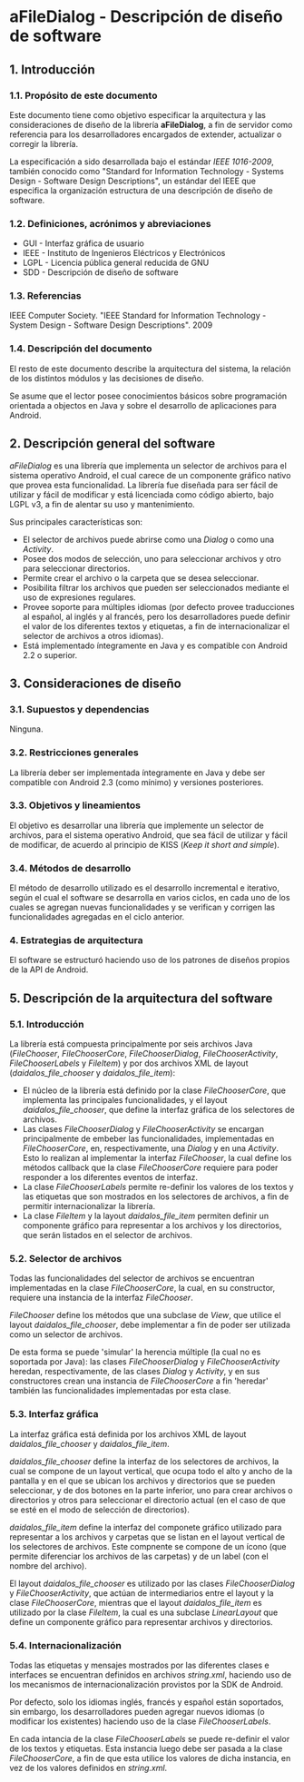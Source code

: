 aFileDialog - Descripción de diseño de software
===============================================

## 1. Introducción

### 1.1. Propósito de este documento

Este documento tiene como objetivo especificar la arquitectura y las consideraciones de diseño de la librería **aFileDialog**, a fin de servidor como referencia para los desarrolladores encargados de extender, actualizar o corregir la librería.

La especificación a sido desarrollada bajo el estándar _IEEE 1016-2009_, también conocido como "Standard for Information Technology - Systems Design - Software Design Descriptions", un estándar del IEEE que especifica la organización estructura de una descripción de diseño de software.

### 1.2. Definiciones, acrónimos y abreviaciones

* GUI - Interfaz gráfica de usuario
* IEEE - Instituto de Ingenieros Eléctricos y Electrónicos
* LGPL - Licencia pública general reducida de GNU
* SDD - Descripción de diseño de software

### 1.3. Referencias

IEEE Computer Society. "IEEE Standard for Information Technology - System Design - Software Design Descriptions". 2009

### 1.4. Descripción del documento

El resto de este documento describe la arquitectura del sistema, la relación de los distintos módulos y las decisiones de diseño.

Se asume que el lector posee conocimientos básicos sobre programación orientada a objectos en Java y sobre el desarrollo de aplicaciones para Android.

## 2. Descripción general del software

_aFileDialog_ es una librería que implementa un selector de archivos para el sistema operativo Android, el cual carece de un componente gráfico nativo que provea esta funcionalidad. La librería fue diseñada para ser fácil de utilizar y fácil de modificar y está licenciada como código abierto, bajo LGPL v3, a fin de alentar su uso y mantenimiento.

Sus principales características son:

* El selector de archivos puede abrirse como una _Dialog_ o como una _Activity_.
* Posee dos modos de selección, uno para seleccionar archivos y otro para seleccionar directorios.
* Permite crear el archivo o la carpeta que se desea seleccionar.
* Posibilita filtrar los archivos que pueden ser seleccionados mediante el uso de expresiones regulares.
* Provee soporte para múltiples idiomas (por defecto provee traducciones al español, al inglés y al francés, pero los desarrolladores puede definir el valor de los diferentes textos y etiquetas, a fin de internacionalizar el selector de archivos a otros idiomas).
* Está implementado íntegramente en Java y es compatible con Android 2.2 o superior.

## 3. Consideraciones de diseño

### 3.1. Supuestos y dependencias

Ninguna.

### 3.2. Restricciones generales

La librería deber ser implementada íntegramente en Java y debe ser compatible con Android 2.3 (como mínimo) y versiones posteriores.

### 3.3. Objetivos y lineamientos

El objetivo es desarrollar una librería que implemente un selector de archivos, para el sistema operativo Android, que sea fácil de utilizar y fácil de modificar, de acuerdo al principio de KISS (_Keep it short and simple_).

### 3.4. Métodos de desarrollo
 
El método de desarrollo utilizado es el desarrollo incremental e iterativo, según el cual el software se desarrolla en varios ciclos, en cada uno de los cuales se agregan nuevas funcionalidades y se verifican y corrigen las funcionalidades agregadas en el ciclo anterior.

### 4. Estrategias de arquitectura

El software se estructuró haciendo uso de los patrones de diseños propios de la API de Android.

## 5. Descripción de la arquitectura del software

### 5.1. Introducción

La librería está compuesta principalmente por seis archivos Java (_FileChooser_, _FileChooserCore_, _FileChooserDialog_, _FileChooserActivity_, _FileChooserLabels_ y _FileItem_) y por dos archivos XML de layout (_daidalos_file_chooser_ y _daidalos_file_item_):

* El núcleo de la librería está definido por la clase _FileChooserCore_, que implementa las principales funcionalidades, y el layout _daidalos_file_chooser_, que define la interfaz gráfica de los selectores de archivos.
* Las clases _FileChooserDialog_ y _FileChooserActivity_ se encargan principalmente de embeber las funcionalidades, implementadas en _FileChooserCore_, en, respectivamente, una _Dialog_ y en una _Activity_. Esto lo realizan al implementar la interfaz _FileChooser_, la cual define los métodos callback que la clase _FileChooserCore_ requiere para poder responder a los diferentes eventos de interfaz.
* La clase _FileChooserLabels_ permite re-definir los valores de los textos y las etiquetas que son mostrados en los selectores de archivos, a fin de permitir internacionalizar la librería.
* La clase _FileItem_ y la layout _daidalos_file_item_ permiten definir un componente gráfico para representar a los archivos y los directorios, que serán listados en el selector de archivos.

### 5.2. Selector de archivos

Todas las funcionalidades del selector de archivos se encuentran implementadas en la clase _FileChooserCore_, la cual, en su constructor, requiere una instancia de la interfaz _FileChooser_.
 
_FileChooser_ define los métodos que una subclase de _View_, que utilice el layout _daidalos_file_chooser_, debe implementar a fin de poder ser utilizada como un selector de archivos.

De esta forma se puede 'simular' la herencia múltiple (la cual no es soportada por Java): las clases _FileChooserDialog_ y _FileChooserActivity_ heredan, respectivamente, de las clases _Dialog_ y _Activity_, y en sus constructores crean una instancia de _FileChooserCore_ a fin 'heredar' también las funcionalidades implementadas por esta clase.

### 5.3. Interfaz gráfica

La interfaz gráfica está definida por los archivos XML de layout _daidalos_file_chooser_ y _daidalos_file_item_.

_daidalos_file_chooser_ define la interfaz de los selectores de archivos, la cual se compone de un layout vertical, que ocupa todo el alto y ancho de la pantalla y en el que se ubican los archivos y directorios que se pueden seleccionar, y de dos botones en la parte inferior, uno para crear archivos o directorios y otros para seleccionar el directorio actual (en el caso de que se esté en el modo de selección de directorios).

_daidalos_file_item_ define la interfaz del componete gráfico utilizado para representar a los archivos y carpetas que se listan en el layout vertical de los selectores de archivos. Este compnente se compone de un ícono (que permite diferenciar los archivos de las carpetas) y de un label (con el nombre del archivo).

El layout _daidalos_file_chooser_ es utilizado por las clases _FileChooserDialog_ y _FileChooserActivity_, que actúan de intermediarios entre el layout y la clase _FileChooserCore_, mientras que el layout _daidalos_file_item_ es utilizado por la clase _FileItem_, la cual es una subclase _LinearLayout_ que define un componente gráfico para representar archivos y directorios.

### 5.4. Internacionalización

Todas las etiquetas y mensajes mostrados por las diferentes clases e interfaces se encuentran definidos en archivos _string.xml_, haciendo uso de los mecanismos de internacionalización provistos por la SDK de Android.

Por defecto, solo los idiomas inglés, francés y español están soportados, sin embargo, los desarrolladores pueden agregar nuevos idiomas (o modificar los existentes) haciendo uso de la clase _FileChooserLabels_.

En cada intancia de la clase _FileChooserLabels_ se puede re-definir el valor de los textos y etiquetas. Esta instancia luego debe ser pasada a la clase _FileChooserCore_, a fin de que esta utilice los valores de dicha instancia, en vez de los valores definidos en _string.xml_.


